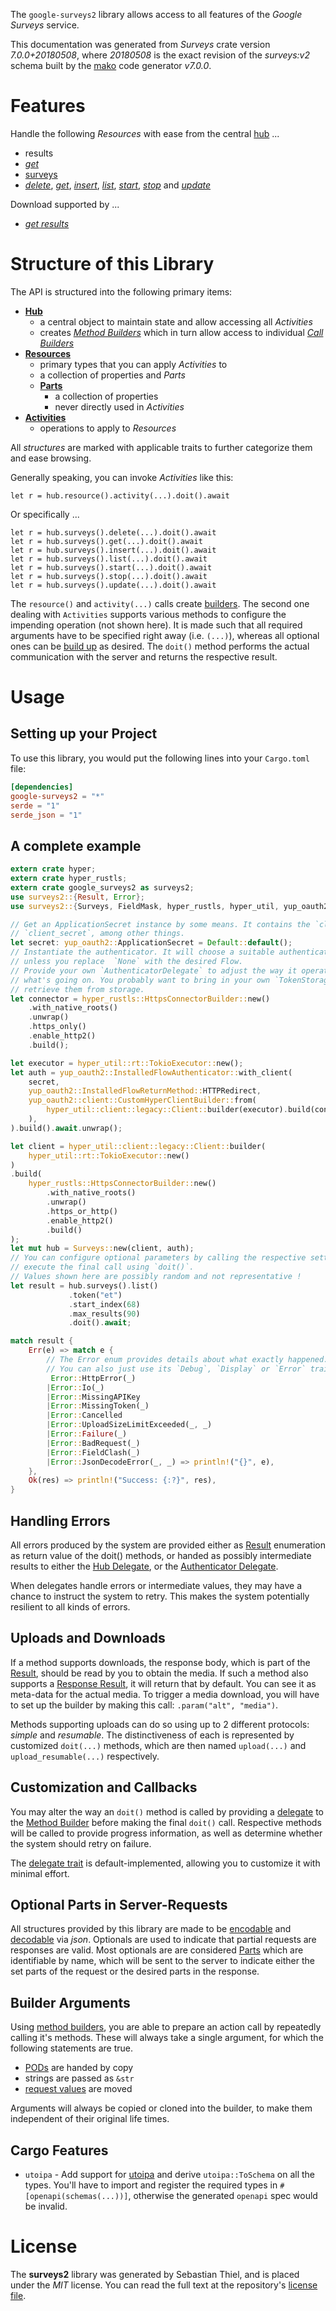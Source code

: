 <!---
DO NOT EDIT !
This file was generated automatically from 'src/generator/templates/api/README.md.mako'
DO NOT EDIT !
-->
The `google-surveys2` library allows access to all features of the *Google Surveys* service.

This documentation was generated from *Surveys* crate version *7.0.0+20180508*, where *20180508* is the exact revision of the *surveys:v2* schema built by the [mako](http://www.makotemplates.org/) code generator *v7.0.0*.
# Features

Handle the following *Resources* with ease from the central [hub](https://docs.rs/google-surveys2/7.0.0+20180508/google_surveys2/Surveys) ...

* results
 * [*get*](https://docs.rs/google-surveys2/7.0.0+20180508/google_surveys2/api::ResultGetCall)
* [surveys](https://docs.rs/google-surveys2/7.0.0+20180508/google_surveys2/api::Survey)
 * [*delete*](https://docs.rs/google-surveys2/7.0.0+20180508/google_surveys2/api::SurveyDeleteCall), [*get*](https://docs.rs/google-surveys2/7.0.0+20180508/google_surveys2/api::SurveyGetCall), [*insert*](https://docs.rs/google-surveys2/7.0.0+20180508/google_surveys2/api::SurveyInsertCall), [*list*](https://docs.rs/google-surveys2/7.0.0+20180508/google_surveys2/api::SurveyListCall), [*start*](https://docs.rs/google-surveys2/7.0.0+20180508/google_surveys2/api::SurveyStartCall), [*stop*](https://docs.rs/google-surveys2/7.0.0+20180508/google_surveys2/api::SurveyStopCall) and [*update*](https://docs.rs/google-surveys2/7.0.0+20180508/google_surveys2/api::SurveyUpdateCall)


Download supported by ...

* [*get results*](https://docs.rs/google-surveys2/7.0.0+20180508/google_surveys2/api::ResultGetCall)



# Structure of this Library

The API is structured into the following primary items:

* **[Hub](https://docs.rs/google-surveys2/7.0.0+20180508/google_surveys2/Surveys)**
    * a central object to maintain state and allow accessing all *Activities*
    * creates [*Method Builders*](https://docs.rs/google-surveys2/7.0.0+20180508/google_surveys2/common::MethodsBuilder) which in turn
      allow access to individual [*Call Builders*](https://docs.rs/google-surveys2/7.0.0+20180508/google_surveys2/common::CallBuilder)
* **[Resources](https://docs.rs/google-surveys2/7.0.0+20180508/google_surveys2/common::Resource)**
    * primary types that you can apply *Activities* to
    * a collection of properties and *Parts*
    * **[Parts](https://docs.rs/google-surveys2/7.0.0+20180508/google_surveys2/common::Part)**
        * a collection of properties
        * never directly used in *Activities*
* **[Activities](https://docs.rs/google-surveys2/7.0.0+20180508/google_surveys2/common::CallBuilder)**
    * operations to apply to *Resources*

All *structures* are marked with applicable traits to further categorize them and ease browsing.

Generally speaking, you can invoke *Activities* like this:

```Rust,ignore
let r = hub.resource().activity(...).doit().await
```

Or specifically ...

```ignore
let r = hub.surveys().delete(...).doit().await
let r = hub.surveys().get(...).doit().await
let r = hub.surveys().insert(...).doit().await
let r = hub.surveys().list(...).doit().await
let r = hub.surveys().start(...).doit().await
let r = hub.surveys().stop(...).doit().await
let r = hub.surveys().update(...).doit().await
```

The `resource()` and `activity(...)` calls create [builders][builder-pattern]. The second one dealing with `Activities`
supports various methods to configure the impending operation (not shown here). It is made such that all required arguments have to be
specified right away (i.e. `(...)`), whereas all optional ones can be [build up][builder-pattern] as desired.
The `doit()` method performs the actual communication with the server and returns the respective result.

# Usage

## Setting up your Project

To use this library, you would put the following lines into your `Cargo.toml` file:

```toml
[dependencies]
google-surveys2 = "*"
serde = "1"
serde_json = "1"
```

## A complete example

```Rust
extern crate hyper;
extern crate hyper_rustls;
extern crate google_surveys2 as surveys2;
use surveys2::{Result, Error};
use surveys2::{Surveys, FieldMask, hyper_rustls, hyper_util, yup_oauth2};

// Get an ApplicationSecret instance by some means. It contains the `client_id` and
// `client_secret`, among other things.
let secret: yup_oauth2::ApplicationSecret = Default::default();
// Instantiate the authenticator. It will choose a suitable authentication flow for you,
// unless you replace  `None` with the desired Flow.
// Provide your own `AuthenticatorDelegate` to adjust the way it operates and get feedback about
// what's going on. You probably want to bring in your own `TokenStorage` to persist tokens and
// retrieve them from storage.
let connector = hyper_rustls::HttpsConnectorBuilder::new()
    .with_native_roots()
    .unwrap()
    .https_only()
    .enable_http2()
    .build();

let executor = hyper_util::rt::TokioExecutor::new();
let auth = yup_oauth2::InstalledFlowAuthenticator::with_client(
    secret,
    yup_oauth2::InstalledFlowReturnMethod::HTTPRedirect,
    yup_oauth2::client::CustomHyperClientBuilder::from(
        hyper_util::client::legacy::Client::builder(executor).build(connector),
    ),
).build().await.unwrap();

let client = hyper_util::client::legacy::Client::builder(
    hyper_util::rt::TokioExecutor::new()
)
.build(
    hyper_rustls::HttpsConnectorBuilder::new()
        .with_native_roots()
        .unwrap()
        .https_or_http()
        .enable_http2()
        .build()
);
let mut hub = Surveys::new(client, auth);
// You can configure optional parameters by calling the respective setters at will, and
// execute the final call using `doit()`.
// Values shown here are possibly random and not representative !
let result = hub.surveys().list()
             .token("et")
             .start_index(68)
             .max_results(90)
             .doit().await;

match result {
    Err(e) => match e {
        // The Error enum provides details about what exactly happened.
        // You can also just use its `Debug`, `Display` or `Error` traits
         Error::HttpError(_)
        |Error::Io(_)
        |Error::MissingAPIKey
        |Error::MissingToken(_)
        |Error::Cancelled
        |Error::UploadSizeLimitExceeded(_, _)
        |Error::Failure(_)
        |Error::BadRequest(_)
        |Error::FieldClash(_)
        |Error::JsonDecodeError(_, _) => println!("{}", e),
    },
    Ok(res) => println!("Success: {:?}", res),
}

```
## Handling Errors

All errors produced by the system are provided either as [Result](https://docs.rs/google-surveys2/7.0.0+20180508/google_surveys2/common::Result) enumeration as return value of
the doit() methods, or handed as possibly intermediate results to either the
[Hub Delegate](https://docs.rs/google-surveys2/7.0.0+20180508/google_surveys2/common::Delegate), or the [Authenticator Delegate](https://docs.rs/yup-oauth2/*/yup_oauth2/trait.AuthenticatorDelegate.html).

When delegates handle errors or intermediate values, they may have a chance to instruct the system to retry. This
makes the system potentially resilient to all kinds of errors.

## Uploads and Downloads
If a method supports downloads, the response body, which is part of the [Result](https://docs.rs/google-surveys2/7.0.0+20180508/google_surveys2/common::Result), should be
read by you to obtain the media.
If such a method also supports a [Response Result](https://docs.rs/google-surveys2/7.0.0+20180508/google_surveys2/common::ResponseResult), it will return that by default.
You can see it as meta-data for the actual media. To trigger a media download, you will have to set up the builder by making
this call: `.param("alt", "media")`.

Methods supporting uploads can do so using up to 2 different protocols:
*simple* and *resumable*. The distinctiveness of each is represented by customized
`doit(...)` methods, which are then named `upload(...)` and `upload_resumable(...)` respectively.

## Customization and Callbacks

You may alter the way an `doit()` method is called by providing a [delegate](https://docs.rs/google-surveys2/7.0.0+20180508/google_surveys2/common::Delegate) to the
[Method Builder](https://docs.rs/google-surveys2/7.0.0+20180508/google_surveys2/common::CallBuilder) before making the final `doit()` call.
Respective methods will be called to provide progress information, as well as determine whether the system should
retry on failure.

The [delegate trait](https://docs.rs/google-surveys2/7.0.0+20180508/google_surveys2/common::Delegate) is default-implemented, allowing you to customize it with minimal effort.

## Optional Parts in Server-Requests

All structures provided by this library are made to be [encodable](https://docs.rs/google-surveys2/7.0.0+20180508/google_surveys2/common::RequestValue) and
[decodable](https://docs.rs/google-surveys2/7.0.0+20180508/google_surveys2/common::ResponseResult) via *json*. Optionals are used to indicate that partial requests are responses
are valid.
Most optionals are are considered [Parts](https://docs.rs/google-surveys2/7.0.0+20180508/google_surveys2/common::Part) which are identifiable by name, which will be sent to
the server to indicate either the set parts of the request or the desired parts in the response.

## Builder Arguments

Using [method builders](https://docs.rs/google-surveys2/7.0.0+20180508/google_surveys2/common::CallBuilder), you are able to prepare an action call by repeatedly calling it's methods.
These will always take a single argument, for which the following statements are true.

* [PODs][wiki-pod] are handed by copy
* strings are passed as `&str`
* [request values](https://docs.rs/google-surveys2/7.0.0+20180508/google_surveys2/common::RequestValue) are moved

Arguments will always be copied or cloned into the builder, to make them independent of their original life times.

[wiki-pod]: http://en.wikipedia.org/wiki/Plain_old_data_structure
[builder-pattern]: http://en.wikipedia.org/wiki/Builder_pattern
[google-go-api]: https://github.com/google/google-api-go-client

## Cargo Features

* `utoipa` - Add support for [utoipa](https://crates.io/crates/utoipa) and derive `utoipa::ToSchema` on all
the types. You'll have to import and register the required types in `#[openapi(schemas(...))]`, otherwise the
generated `openapi` spec would be invalid.


# License
The **surveys2** library was generated by Sebastian Thiel, and is placed
under the *MIT* license.
You can read the full text at the repository's [license file][repo-license].

[repo-license]: https://github.com/Byron/google-apis-rsblob/main/LICENSE.md

